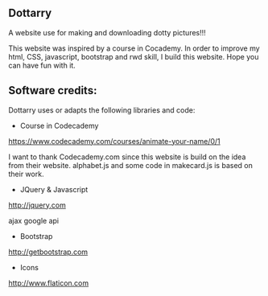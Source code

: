 Dottarry
-------------------------------------------------------------------------------
A website use for making and downloading dotty pictures!!!

This website was inspired by a course in Cocademy. In order to improve my html, CSS, javascript, bootstrap and rwd skill, I build this website. Hope you can have fun with it.

Software credits:
-------------------------------------------------------------------------------
Dottarry uses or adapts the following libraries and code:

 - Course in Codecademy
 
  https://www.codecademy.com/courses/animate-your-name/0/1

  I want to thank Codecademy.com since this website is build on the idea from their website. alphabet.js and some code in makecard.js is based on their work.
 
 - JQuery & Javascript
 
  http://jquery.com

  ajax google api

 - Bootstrap
 
  http://getbootstrap.com

 - Icons
 
  http://www.flaticon.com

